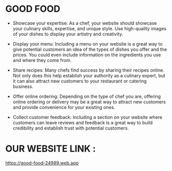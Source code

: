 # GOOD FOOD

* Showcase your expertise: As a chef, your website should showcase your culinary skills, expertise, and unique style. Use high-quality images of your dishes to display your artistry and creativity.

* Display your menu: Including a menu on your website is a great way to give potential customers an idea of the types of dishes you offer and the prices. You could even include information on the ingredients you use and where they come from.

* Share recipes: Many chefs find success by sharing their recipes online. Not only does this help establish your authority as a culinary expert, but it can also attract new customers to your restaurant or catering business.

* Offer online ordering: Depending on the type of chef you are, offering online ordering or delivery may be a great way to attract new customers and provide convenience for your existing ones.

* Collect customer feedback: Including a section on your website where customers can leave reviews and feedback is a great way to build credibility and establish trust with potential customers.


# OUR WEBSITE LINK :
https://good-food-24989.web.app